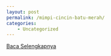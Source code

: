 ```yaml
---
layout: post
permalink: /mimpi-cincin-batu-merah/
categories:
    - Uncategorized
---
```


[Baca Selengkapnya](/02)
